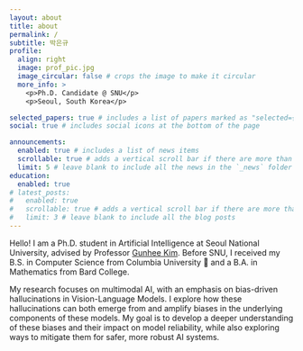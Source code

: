 ```yaml
---
layout: about
title: about
permalink: /
subtitle: 박은규
profile:
  align: right
  image: prof_pic.jpg
  image_circular: false # crops the image to make it circular
  more_info: >
    <p>Ph.D. Candidate @ SNU</p>
    <p>Seoul, South Korea</p>

selected_papers: true # includes a list of papers marked as "selected={true}"
social: true # includes social icons at the bottom of the page

announcements:
  enabled: true # includes a list of news items
  scrollable: true # adds a vertical scroll bar if there are more than 3 news items
  limit: 5 # leave blank to include all the news in the `_news` folder
education: 
  enabled: true
# latest_posts:
#   enabled: true
#   scrollable: true # adds a vertical scroll bar if there are more than 3 new posts items
#   limit: 3 # leave blank to include all the blog posts
---
```


Hello! I am a Ph.D. student in Artificial Intelligence at Seoul National University, advised by Professor [Gunhee Kim](https://vision.snu.ac.kr/gunhee/). Before SNU, I received my B.S. in Computer Science from Columbia University :statue_of_liberty: and a B.A. in Mathematics from Bard College.

My research focuses on multimodal AI, with an emphasis on bias-driven hallucinations in Vision-Language Models. I explore how these hallucinations can both emerge from and amplify biases in the underlying components of these models. My goal is to develop a deeper understanding of these biases and their impact on model reliability, while also exploring ways to mitigate them for safer, more robust AI systems.
